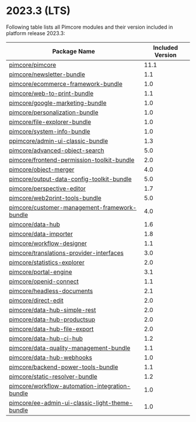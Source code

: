# 2023.3 (LTS)

Following table lists all Pimcore modules and their version included in platform release 2023.3:

| Package Name                                                                              | Included Version |
|-------------------------------------------------------------------------------------------|------------------|
| [pimcore/pimcore](https://github.com/pimcore/pimcore)                                     | 11.1             |
| [pimcore/newsletter-bundle](https://github.com/pimcore/newsletter-bundle)                 | 1.1              |
| [pimcore/ecommerce-framework-bundle](https://github.com/pimcore/ecommerce-framework-bundle) | 1.0              |
| [pimcore/web-to-print-bundle](https://github.com/pimcore/web-to-print-bundle)             | 1.1              |
| [pimcore/google-marketing-bundle](https://github.com/pimcore/google-marketing-bundle)     | 1.0              |
| [pimcore/personalization-bundle](https://github.com/pimcore/personalization-bundle) | 1.0              |
| [pimcore/file-explorer-bundle](https://github.com/pimcore/file-explorer-bundle) | 1.0              |
| [pimcore/system-info-bundle](https://github.com/pimcore/system-info-bundle) | 1.0              |
| [ppimcore/admin-ui-classic-bundle](https://github.com/pimcore/admin-ui-classic-bundle) | 1.3              |
| [pimcore/advanced-object-search](https://github.com/pimcore/advanced-object-search) | 5.0              |
| [pimcore/frontend-permission-toolkit-bundle](https://github.com/pimcore/frontend-permission-toolkit) | 2.0              | 
| [pimcore/object-merger](https://github.com/pimcore/object-merger) | 4.0              | 
| [pimcore/output-data-config-toolkit-bundle](https://github.com/pimcore/output-data-config-toolkit) | 5.0              |
| [pimcore/perspective-editor](https://github.com/pimcore/perspective-editor) | 1.7              | 
| [pimcore/web2print-tools-bundle](https://github.com/pimcore/web2print-tools) | 5.0              |
| [pimcore/customer-management-framework-bundle](https://github.com/pimcore/customer-data-framework) | 4.0              | 
| [pimcore/data-hub](https://github.com/pimcore/data-hub) | 1.6              | 
| [pimcore/data-importer](https://github.com/pimcore/data-importer) | 1.8              | 
| [pimcore/workflow-designer](https://github.com/pimcore/workflow-designer) | 1.1              | 
| [pimcore/translations-provider-interfaces](https://github.com/pimcore/translations-provider-interfaces) | 3.0              |
| [pimcore/statistics-explorer](https://github.com/pimcore/statistics-explorer) | 2.0              | 
| [pimcore/portal-engine](https://github.com/pimcore/portal-engine) | 3.1              | 
| [pimcore/openid-connect](https://github.com/pimcore/openid-connect) | 1.1              | 
| [pimcore/headless-documents](https://github.com/pimcore/headless-documents) | 2.1              | 
| [pimcore/direct-edit](https://github.com/pimcore/direct-edit) | 2.0              | 
| [pimcore/data-hub-simple-rest](https://github.com/pimcore/data-hub-simple-rest) | 2.0              | 
| [pimcore/data-hub-productsup](https://github.com/pimcore/data-hub-productsup) | 2.0              | 
| [pimcore/data-hub-file-export](https://github.com/pimcore/data-hub-file-export) | 2.0              |
| [pimcore/data-hub-ci-hub](https://github.com/pimcore/data-hub-ci-hub) | 1.2              | 
| [pimcore/data-quality-management-bundle](https://github.com/pimcore/data-quality-management-bundle) | 1.1              |
| [pimcore/data-hub-webhooks](https://github.com/pimcore/data-hub-webhooks) | 1.0              |
| [pimcore/backend-power-tools-bundle](https://github.com/pimcore/backend-power-tools-bundle) | 1.1              |
| [pimcore/static-resolver-bundle](https://github.com/pimcore/static-resolver-bundle) | 1.2              |
| [pimcore/workflow-automation-integration-bundle](https://github.com/pimcore/workflow-automation-integration-bundle) | 1.0              |
| [pimcore/ee-admin-ui-classic-light-theme-bundle](https://github.com/pimcore/ee-admin-ui-classic-light-theme-bundle) | 1.0              |